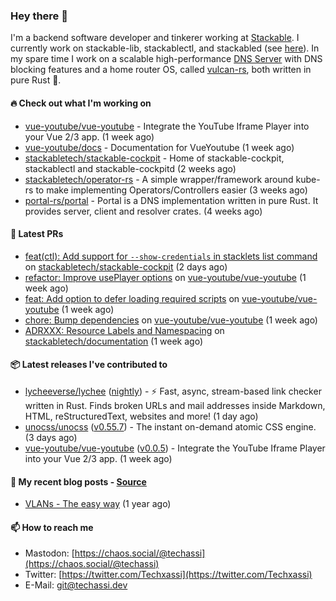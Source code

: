 ### Hey there 👋

I'm a backend software developer and tinkerer working at [Stackable][stackable]. I currently work on
stackable-lib, stackablectl, and stackabled (see [here][stackable-work]). In my spare time I work on
a scalable high-performance [DNS Server][portal] with DNS blocking features and a home router OS,
called [vulcan-rs][vulcan], both written in pure Rust 🦀.

[stackable-work]: https://github.com/stackabletech/stackable
[stackable]: https://github.com/stackabletech
[portal]: https://github.com/portal-rs/portal
[vulcan]: https://github.com/vulcan-rs

#### 🔥 Check out what I'm working on


- [vue-youtube/vue-youtube](https://github.com/vue-youtube/vue-youtube) - Integrate the YouTube Iframe Player into your Vue 2/3 app.  (1 week ago)
- [vue-youtube/docs](https://github.com/vue-youtube/docs) - Documentation for VueYoutube (1 week ago)
- [stackabletech/stackable-cockpit](https://github.com/stackabletech/stackable-cockpit) - Home of stackable-cockpit, stackablectl and stackable-cockpitd (2 weeks ago)
- [stackabletech/operator-rs](https://github.com/stackabletech/operator-rs) - A simple wrapper/framework around kube-rs to make implementing Operators/Controllers easier (3 weeks ago)
- [portal-rs/portal](https://github.com/portal-rs/portal) - Portal is a DNS implementation written in pure Rust. It provides server, client and resolver crates. (4 weeks ago)

#### 🧪 Latest PRs


- [feat(ctl): Add support for `--show-credentials` in stacklets list command](https://github.com/stackabletech/stackable-cockpit/pull/108) on [stackabletech/stackable-cockpit](https://github.com/stackabletech/stackable-cockpit) (2 days ago)
- [refactor: Improve usePlayer options](https://github.com/vue-youtube/vue-youtube/pull/12) on [vue-youtube/vue-youtube](https://github.com/vue-youtube/vue-youtube) (1 week ago)
- [feat: Add option to defer loading required scripts](https://github.com/vue-youtube/vue-youtube/pull/11) on [vue-youtube/vue-youtube](https://github.com/vue-youtube/vue-youtube) (1 week ago)
- [chore: Bump dependencies](https://github.com/vue-youtube/vue-youtube/pull/10) on [vue-youtube/vue-youtube](https://github.com/vue-youtube/vue-youtube) (1 week ago)
- [ADRXXX: Resource Labels and Namespacing](https://github.com/stackabletech/documentation/pull/443) on [stackabletech/documentation](https://github.com/stackabletech/documentation) (1 week ago)

#### 📦 Latest releases I've contributed to


- [lycheeverse/lychee](https://github.com/lycheeverse/lychee/releases/tag/nightly) ([nightly](https://github.com/lycheeverse/lychee/releases/tag/nightly)) - ⚡ Fast, async, stream-based link checker written in Rust. Finds broken URLs and mail addresses inside Markdown, HTML, reStructuredText, websites and more! (1 day ago)
- [unocss/unocss](https://github.com/unocss/unocss/releases/tag/v0.55.7) ([v0.55.7](https://github.com/unocss/unocss/releases/tag/v0.55.7)) - The instant on-demand atomic CSS engine. (3 days ago)
- [vue-youtube/vue-youtube](https://github.com/vue-youtube/vue-youtube/releases/tag/v0.0.5) ([v0.0.5](https://github.com/vue-youtube/vue-youtube/releases/tag/v0.0.5)) - Integrate the YouTube Iframe Player into your Vue 2/3 app.  (1 week ago)

#### 📜 My recent blog posts - [Source](https://github.com/Techassi/page)


- [VLANs - The easy way](https://techassi.dev/posts/vlans-the-easy-way/) (1 year ago)

#### 📫 How to reach me

- Mastodon: [https://chaos.social/@techassi](https://chaos.social/@techassi)
- Twitter: [https://twitter.com/Techxassi](https://twitter.com/Techxassi)
- E-Mail: git@techassi.dev
